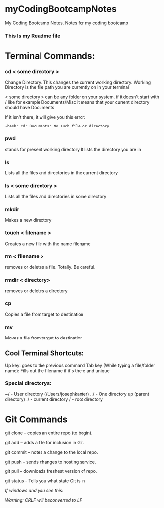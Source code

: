 # myCodingBootcampNotes
My Coding Bootcamp Notes. Notes for my coding bootcamp


### This Is my Readme file


# Terminal Commands:

### cd < some directory >
Change Directory. This changes the current working directory. Working Directory is the file path you are currently on in your terminal

< some directory >  can be any folder on your system. if it doesn't start with / like for example Documents/Misc it means that your current directory should have Documents

If it isn't there, it will give you this error:

`-bash: cd: Documents: No such file or directory
`


### pwd

stands for present working directory
It lists the directory you are in

### ls 

Lists all the files and directories in the current directory

### ls < some directory >

Lists all the files and directories in some directory

### mkdir

Makes a new directory

### touch < filename > 

Creates a new file with the name filename

### rm < filename >

removes or deletes a file. Totally. Be careful.

### rmdir < directory>

removes or deletes a directory

### cp <targetfile> <destination file>

Copies a file from target to destination

### mv <targetfile> <destination file>

Moves a file from target to destination


## Cool Terminal Shortcuts:

Up key: goes to the previous command
Tab key (While typing a file/folder name): Fills out the filename if it's there and unique

### Special directorys:

~/ - User directory (/Users/josephkanter)
../ - One directory up (parent directory)
./ - current directory 
/ - root directory


# Git Commands

git clone – copies an entire repo (to begin).

git add – adds a file for inclusion in Git.

git commit – notes a change to the local repo.

git push – sends changes to hosting service.

git pull – downloads freshest version of repo.


git status - Tells you what state Git is in

_If windows and you see this:_

*Warning: CRLF will beconverted to LF*

